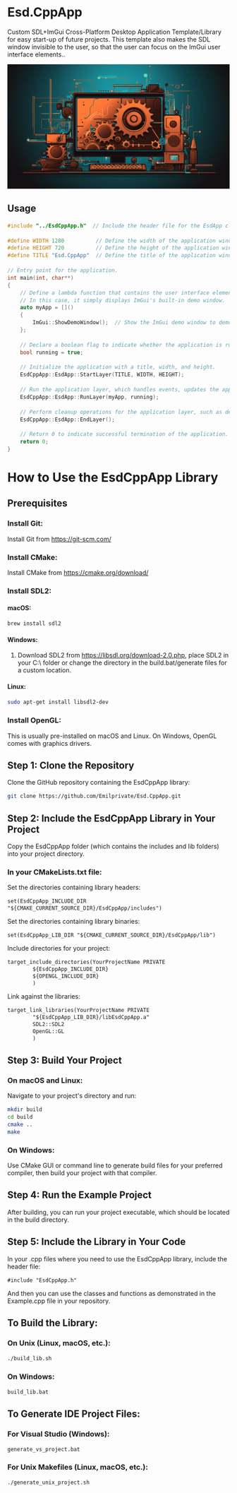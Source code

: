 # Esd.CppApp
Custom SDL+ImGui Cross-Platform Desktop Application Template/Library for easy start-up of future projects. This template also makes the SDL window invisible to the user, so that the user can focus on the ImGui user interface elements..

![](https://github.com/Emilprivate/Esd.CppApp/blob/main/Logo.png)

## Usage
```cpp
#include "../EsdCppApp.h"  // Include the header file for the EsdApp class and related functionality.

#define WIDTH 1280          // Define the width of the application window.
#define HEIGHT 720          // Define the height of the application window.
#define TITLE "Esd.CppApp"  // Define the title of the application window.

// Entry point for the application.
int main(int, char**)
{
    // Define a lambda function that contains the user interface elements for the application.
    // In this case, it simply displays ImGui's built-in demo window.
    auto myApp = []()
    {
        ImGui::ShowDemoWindow();  // Show the ImGui demo window to demonstrate ImGui's functionalities.
    };

    // Declare a boolean flag to indicate whether the application is running or not.
    bool running = true;

    // Initialize the application with a title, width, and height.
    EsdCppApp::EsdApp::StartLayer(TITLE, WIDTH, HEIGHT);

    // Run the application layer, which handles events, updates the application state, and renders the application.
    EsdCppApp::EsdApp::RunLayer(myApp, running);

    // Perform cleanup operations for the application layer, such as deleting allocated resources.
    EsdCppApp::EsdApp::EndLayer();

    // Return 0 to indicate successful termination of the application.
    return 0;
}
```

# How to Use the EsdCppApp Library
## Prerequisites
### Install Git:
Install Git from https://git-scm.com/

### Install CMake:
Install CMake from https://cmake.org/download/

### Install SDL2:
#### macOS:
```bash
brew install sdl2
```
#### Windows:
1. Download SDL2 from https://libsdl.org/download-2.0.php, place SDL2 in your C:\ folder or change the directory in the build.bat/generate files for a custom location.

#### Linux:
```bash
sudo apt-get install libsdl2-dev
```

### Install OpenGL:
This is usually pre-installed on macOS and Linux.
On Windows, OpenGL comes with graphics drivers.

## Step 1: Clone the Repository
Clone the GitHub repository containing the EsdCppApp library:
```bash
git clone https://github.com/Emilprivate/Esd.CppApp.git
```

## Step 2: Include the EsdCppApp Library in Your Project
Copy the EsdCppApp folder (which contains the includes and lib folders) into your project directory.

### In your CMakeLists.txt file:
Set the directories containing library headers:
```
set(EsdCppApp_INCLUDE_DIR "${CMAKE_CURRENT_SOURCE_DIR}/EsdCppApp/includes")
```

Set the directories containing library binaries:
```
set(EsdCppApp_LIB_DIR "${CMAKE_CURRENT_SOURCE_DIR}/EsdCppApp/lib")
```

Include directories for your project:
```
target_include_directories(YourProjectName PRIVATE
        ${EsdCppApp_INCLUDE_DIR}
        ${OPENGL_INCLUDE_DIR}
        )
```

Link against the libraries:
```
target_link_libraries(YourProjectName PRIVATE
        "${EsdCppApp_LIB_DIR}/libEsdCppApp.a"
        SDL2::SDL2
        OpenGL::GL
        )
```

## Step 3: Build Your Project
### On macOS and Linux:
Navigate to your project's directory and run:
```bash
mkdir build
cd build
cmake ..
make
```
### On Windows:
Use CMake GUI or command line to generate build files for your preferred compiler, then build your project with that compiler.

## Step 4: Run the Example Project
After building, you can run your project executable, which should be located in the build directory.

## Step 5: Include the Library in Your Code
In your .cpp files where you need to use the EsdCppApp library, include the header file:
````
#include "EsdCppApp.h"
````
And then you can use the classes and functions as demonstrated in the Example.cpp file in your repository.

## To Build the Library:

### On Unix (Linux, macOS, etc.):

```sh
./build_lib.sh
```

### On Windows:
````
build_lib.bat
````

## To Generate IDE Project Files:
### For Visual Studio (Windows):
```
generate_vs_project.bat
```
### For Unix Makefiles (Linux, macOS, etc.):
```
./generate_unix_project.sh
```
